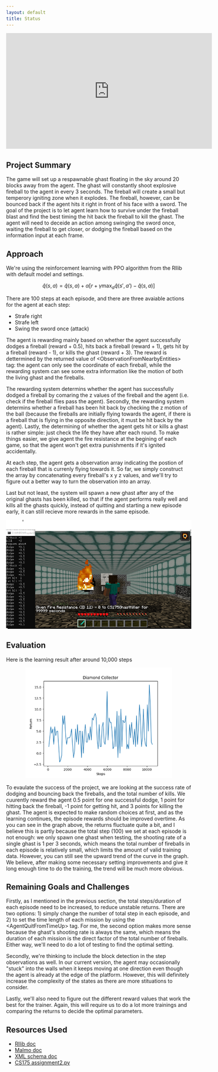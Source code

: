 ```yaml
---
layout: default
title: Status
---
```

<iframe width="560" height="315" src="https://youtu.be/VQU7jz6tAFI" frameborder="0" allow="accelerometer; autoplay; clipboard-write; encrypted-media; gyroscope; picture-in-picture" allowfullscreen></iframe>

## Project Summary
The game will set up a respawnable ghast floating in the sky around 20 blocks away from the agent. The ghast will constantly shoot explosive fireball to the agent in every 3 seconds. The fireball will create a small but temperory igniting zone when it explodes. The fireball, however, can be bounced back if the agent hits it right in front of his face with a sword. The goal of the project is to let agent learn how to survive under the fireball blast and find the best timing the hit back the fireball to kill the ghast.  The agent will need to deceide an action among swinging the sword once, waiting the fireball to get closer, or dodging the fireball based on the information input at each frame.

## Approach
We're using the reinforcement learning with PPO algorithm from the Rllib with default model and settings. 

$$ 
\hat q(s, a) = \hat q(s, a) + \alpha[r + \gamma\max_a\hat q(s', a')- \hat q(s, a)] 
$$

There are 100 steps at each episode, and there are three avaiable actions for the agent at each step:
* Strafe right
* Strafe left
* Swing the sword once (attack)

The agent is rewarding mainly based on whether the agent successfully dodges a fireball (reward + 0.5), hits back a fireball (reward + 1), gets hit by a fireball (reward - 1), or kills the ghast (reward + 3). The reward is dettermined by the returned value of \<ObservationFromNearbyEntities> tag: the agent can only see the coordinate of each fireball, while the rewarding system can see some extra information like the motion of both the living ghast and the fireballs. 

The rewarding system determins whether the agent has successfully dodged a fireball by comaring the z values of the fireball and the agent (i.e. check if the fireball flies pass the agent). Secondly, the rewarding system determins whether a fireball has been hit back by checking the z motion of the ball (because the fireballs are initially flying towards the agent, if there is a fireball that is flying in the opposite direction, it must be hit back by the agent). Lastly, the determining of whether the agent gets hit or kills a ghast is rather simple: just check the life they have after each round. To make things easier, we give agent the fire resistance at the begining of each game, so that the agent won't get extra punishments if it's ignited accidentally.
  
At each step, the agent gets a observation array indicating the postion of each fireball that is currenly flying towards it. So far, we simply construct the array by concatenating every fireball's x y z values, and we'll try to figure out a better way to turn the observation into an array.

Last but not least, the system will spawn a new ghast after any of the original ghasts has been killed, so that if the agent performs really well and kills all the ghasts quickly, instead of quitting and starting a new episode early, it can still recieve more rewards in the same episode. 

<div style="text-align:center"><img src="https://raw.githubusercontent.com/nuayoas/Ghast_Killer/main/Capture.PNG" width=600/></div>

## Evaluation
Here is the learning result after around 10,000 steps

<div style="text-align:center"><img src="https://raw.githubusercontent.com/nuayoas/Ghast_Killer/main/returns_status.png" width=400/></div>

To evaulate the success of the project, we are looking at the success rate of dodging and bouncing back the fireballs, and the total number of kills. We cuurently reward the agent 0.5 point for one successful dodge, 1 point for hitting back the fireball, -1 point for getting hit, and 3 points for killing the ghast. The agent is expected to make random choices at first, and as the learning continues, the episode rewards should be improved overtime. As you can see in the graph above, the returns fluctuate quite a bit, and I believe this is partly because the total step (100) we set at each episode is not enough: we only spawn one ghast when testing, the shooting rate of a single ghast is 1 per 3 seconds, which means the total number of fireballs in each episode is relatively small, which limits the amount of valid training data. However, you can still see the upward trend of the curve in the graph. We believe, after making some necessary setting improvements and give it long enough time to do the training, the trend will be much more obvious.

## Remaining Goals and Challenges
Firstly, as I mentioned in the previous section, the total steps/duration of each episode need to be increased, to reduce unstable returns. There are two options: 1) simply change the number of total step in each episode, and 2) to set the time length of each mission by using the \<AgentQuitFromTimeUp> tag. For me, the second option makes more sense because the ghast's shooting rate is always the same, which means the duration of each mission is the direct factor of the total number of fireballs. Either way, we'll need to do a lot of testing to find the optimal setting.

Secondly, we're thinking to include the block detection in the step observations as well. In our current version, the agent may occasionally "stuck" into the walls when it keeps moving at one direction even though the agent is already at the edge of the platform. However, this will definitely increase the complexity of the states as there are more stituations to consider.

Lastly, we'll also need to figure out the different reward values that work the best for the trainer. Again, this will require us to do a lot more trainings and comparing the returns to decide the optimal parameters.

## Resources Used

* [Rllib doc](https://docs.ray.io/en/latest/rllib-algorithms.html)
* [Malmo doc](https://microsoft.github.io/malmo/0.17.0/Documentation/index.html)
* [XML schema doc](https://microsoft.github.io/malmo/0.17.0/Schemas/MissionHandlers.html)
* [CS175 assignment2.py](https://canvas.eee.uci.edu/courses/30925/files/11335632)
